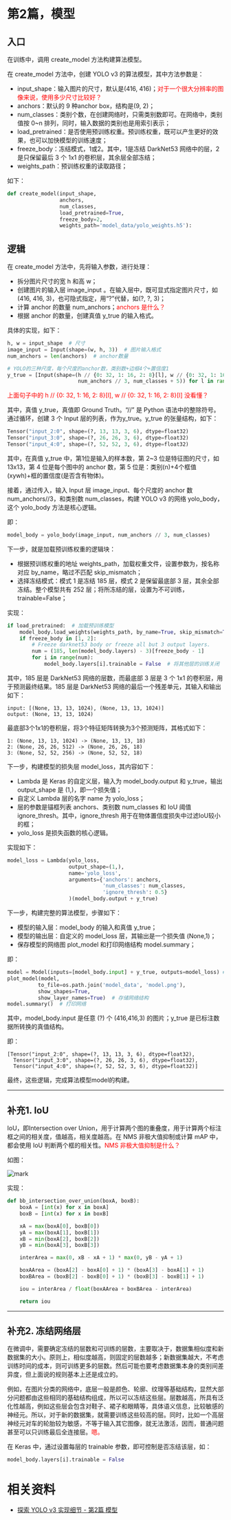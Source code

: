 # 第2篇，模型


## 入口

在训练中，调用 create_model 方法构建算法模型。


在 create_model 方法中，创建 YOLO v3 的算法模型，其中方法参数是：

- input_shape：输入图片的尺寸，默认是(416, 416)；<span style="color:red;">对于一个很大分辨率的图像来说，使用多少尺寸比较好？</span>
- anchors：默认的 9 种anchor box，结构是(9, 2)；
- num_classes：类别个数，在创建网络时，只需类别数即可。在网络中，类别值按 0~n 排列，同时，输入数据的类别也是用索引表示；
- load_pretrained：是否使用预训练权重。预训练权重，既可以产生更好的效果，也可以加快模型的训练速度；
- freeze_body：冻结模式，1或2。其中，1是冻结 DarkNet53 网络中的层，2 是只保留最后 3 个 1x1 的卷积层，其余层全部冻结；
- weights_path：预训练权重的读取路径；

如下：

```python
def create_model(input_shape,
                 anchors,
                 num_classes,
                 load_pretrained=True,
                 freeze_body=2,
                 weights_path='model_data/yolo_weights.h5'):
```


## 逻辑

在 create_model 方法中，先将输入参数，进行处理：

- 拆分图片尺寸的宽 h 和高 w；
- 创建图片的输入层 image_input 。在输入层中，既可显式指定图片尺寸，如(416, 416, 3)，也可隐式指定，用“?”代替，如(?, ?, 3)；
- 计算 anchor 的数量 num_anchors；<span style="color:red;">anchors 是什么？</span>
- 根据 anchor 的数量，创建真值 y_true 的输入格式。

具体的实现，如下：

```python
h, w = input_shape  # 尺寸
image_input = Input(shape=(w, h, 3))  # 图片输入格式
num_anchors = len(anchors)  # anchor数量

# YOLO的三种尺度，每个尺度的anchor数，类别数+边框4个+置信度1
y_true = [Input(shape=(h // {0: 32, 1: 16, 2: 8}[l], w // {0: 32, 1: 16, 2: 8}[l],
                       num_anchors // 3, num_classes + 5)) for l in range(3)]
```

<span style="color:red;">上面句子中的 h // {0: 32, 1: 16, 2: 8}[l], w // {0: 32, 1: 16, 2: 8}[l] 没看懂？</span>

其中，真值 y_true，真值即 Ground Truth。“//” 是 Python 语法中的整除符号。通过循环，创建 3 个 Input 层的列表，作为y_true。y_true 的张量结构，如下：

```python
Tensor("input_2:0", shape=(?, 13, 13, 3, 6), dtype=float32)
Tensor("input_3:0", shape=(?, 26, 26, 3, 6), dtype=float32)
Tensor("input_4:0", shape=(?, 52, 52, 3, 6), dtype=float32)
```

其中，在真值 y_true 中，第1位是输入的样本数，第 2~3 位是特征图的尺寸，如 13x13，第 4 位是每个图中的 anchor 数，第 5 位是：类别(n)+4个框值(xywh)+框的置信度(是否含有物体)。

接着，通过传入，输入 Input 层 image_input、每个尺度的 anchor 数 num_anchors//3，和类别数 num_classes，构建 YOLO v3 的网络 yolo_body，这个 yolo_body 方法是核心逻辑。

即：

```python
model_body = yolo_body(image_input, num_anchors // 3, num_classes)
```

下一步，就是加载预训练权重的逻辑块：

- 根据预训练权重的地址 weights_path，加载权重文件，设置参数为，按名称对应 by_name，略过不匹配 skip_mismatch；
- 选择冻结模式：模式 1 是冻结 185 层，模式 2 是保留最底部 3 层，其余全部冻结。整个模型共有 252 层；将所冻结的层，设置为不可训练，trainable=False；

实现：

```python
if load_pretrained:  # 加载预训练模型
    model_body.load_weights(weights_path, by_name=True, skip_mismatch=True)
    if freeze_body in [1, 2]:
        # Freeze darknet53 body or freeze all but 3 output layers.
        num = (185, len(model_body.layers) - 3)[freeze_body - 1]
        for i in range(num):
            model_body.layers[i].trainable = False  # 将其他层的训练关闭
```

其中，185 层是 DarkNet53 网络的层数，而最底部 3 层是 3 个 1x1 的卷积层，用于预测最终结果。185 层是 DarkNet53 网络的最后一个残差单元，其输入和输出如下：

```
input: [(None, 13, 13, 1024), (None, 13, 13, 1024)]
output: (None, 13, 13, 1024)
```

最底部3个1x1的卷积层，将3个特征矩阵转换为3个预测矩阵，其格式如下：

```
1: (None, 13, 13, 1024) -> (None, 13, 13, 18)
2: (None, 26, 26, 512) -> (None, 26, 26, 18)
3: (None, 52, 52, 256) -> (None, 52, 52, 18)
```

下一步，构建模型的损失层 model_loss，其内容如下：

- Lambda 是 Keras 的自定义层，输入为 model_body.output 和 y_true，输出 output_shape 是 (1,)，即一个损失值；
- 自定义 Lambda 层的名字 name 为 yolo_loss；
- 层的参数是锚框列表 anchors、类别数 num_classes 和 IoU 阈值 ignore_thresh。其中，ignore_thresh 用于在物体置信度损失中过滤IoU较小的框；
- yolo_loss 是损失函数的核心逻辑。

实现如下：

```python
model_loss = Lambda(yolo_loss,
                    output_shape=(1,),
                    name='yolo_loss',
                    arguments={'anchors': anchors,
                               'num_classes': num_classes,
                               'ignore_thresh': 0.5}
                    )(model_body.output + y_true)
```

下一步，构建完整的算法模型，步骤如下：

- 模型的输入层：model_body 的输入和真值 y_true；
- 模型的输出层：自定义的 model_loss 层，其输出是一个损失值 (None,1)；
- 保存模型的网络图 plot_model 和打印网络结构 model.summary；

即：

```python
model = Model(inputs=[model_body.input] + y_true, outputs=model_loss) # 模型
plot_model(model,
          to_file=os.path.join('model_data', 'model.png'),
          show_shapes=True,
          show_layer_names=True)  # 存储网络结构
model.summary()  # 打印网络
```

其中，model_body.input 是任意 (?) 个 (416,416,3) 的图片；y_true 是已标注数据所转换的真值结构。

即：

```
[Tensor("input_2:0", shape=(?, 13, 13, 3, 6), dtype=float32),
  Tensor("input_3:0", shape=(?, 26, 26, 3, 6), dtype=float32),
  Tensor("input_4:0", shape=(?, 52, 52, 3, 6), dtype=float32)]
```

最终，这些逻辑，完成算法模型model的构建。

------

## **补充1. IoU**

IoU，即Intersection over Union，用于计算两个图的重叠度，用于计算两个标注框之间的相关度，值越高，相关度越高。在 NMS 非极大值抑制或计算 mAP 中，都会使用 IoU 判断两个框的相关性。<span style="color:red;">NMS 非极大值抑制是什么？</span>

如图：

![mark](http://pacdb2bfr.bkt.clouddn.com/blog/image/180925/9LciffaD6C.png?imageslim)

实现：

```python
def bb_intersection_over_union(boxA, boxB):
    boxA = [int(x) for x in boxA]
    boxB = [int(x) for x in boxB]

    xA = max(boxA[0], boxB[0])
    yA = max(boxA[1], boxB[1])
    xB = min(boxA[2], boxB[2])
    yB = min(boxA[3], boxB[3])

    interArea = max(0, xB - xA + 1) * max(0, yB - yA + 1)

    boxAArea = (boxA[2] - boxA[0] + 1) * (boxA[3] - boxA[1] + 1)
    boxBArea = (boxB[2] - boxB[0] + 1) * (boxB[3] - boxB[1] + 1)

    iou = interArea / float(boxAArea + boxBArea - interArea)

    return iou
```

------

## **补充2. 冻结网络层**

在微调中，需要确定冻结的层数和可训练的层数，主要取决于，数据集相似度和新数据集的大小。原则上，相似度越高，则固定的层数越多；新数据集越大，不考虑训练时间的成本，则可训练更多的层数。然后可能也要考虑数据集本身的类别间差异度，但上面说的规则基本上还是成立的。

例如，在图片分类的网络中，底层一般是颜色、轮廓、纹理等基础结构，显然大部分问题都由这些相同的基础结构组成，所以可以冻结这些层。层数越高，所具有泛化性越高，例如这些层会包含对鞋子、裙子和眼睛等，具体语义信息，比较敏感的神经元。所以，对于新的数据集，就需要训练这些较高的层。同时，比如一个高层神经元对车的轮胎较为敏感，不等于输入其它图像，就无法激活，因而，普通问题甚至可以只训练最后全连接层。<span style="color:red;">嗯。</span>

在 Keras 中，通过设置每层的 trainable 参数，即可控制是否冻结该层，如：

```python
model_body.layers[i].trainable = False
```



# 相关资料

- [探索 YOLO v3 实现细节 - 第2篇 模型](https://mp.weixin.qq.com/s/N79S9Qf1OgKsQ0VU5QvuHg)
